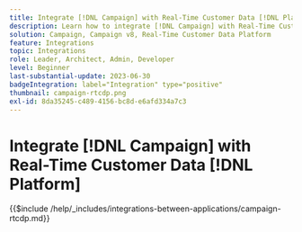 ```yaml
---
title: Integrate [!DNL Campaign] with Real-Time Customer Data [!DNL Platform]
description: Learn how to integrate [!DNL Campaign] with Real-Time Customer Data [!DNL Platform].
solution: Campaign, Campaign v8, Real-Time Customer Data Platform
feature: Integrations
topic: Integrations
role: Leader, Architect, Admin, Developer
level: Beginner
last-substantial-update: 2023-06-30
badgeIntegration: label="Integration" type="positive"
thumbnail: campaign-rtcdp.png
exl-id: 8da35245-c489-4156-bc8d-e6afd334a7c3
---
```

# Integrate [!DNL Campaign] with Real-Time Customer Data [!DNL Platform]

{{$include /help/_includes/integrations-between-applications/campaign-rtcdp.md}}
